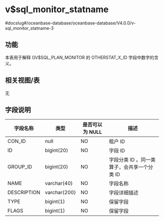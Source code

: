 v$sql_monitor_statname 
===========================================
#docslug#/oceanbase-database/oceanbase-database/V4.0.0/v-sql_monitor_statname-3


功能 
-----------

本表用于解释 GV$SQL_PLAN_MONITOR 的 OTHERSTAT_X_ID 字段中数字的含义。

相关视图/表 
---------------

无

字段说明 
-------------



|  **字段名称**   |    **类型**    | **是否可以为 NULL** |          **描述**           |
|-------------|--------------|----------------|---------------------------|
| CON_ID      | null         | NO             | 租户 ID                     |
| ID          | bigint(20)   | NO             | 字段 ID                     |
| GROUP_ID    | bigint(20)   | NO             | 字段分类 ID 。同一类算子，会共享一个分类 ID |
| NAME        | varchar(40)  | NO             | 字段名称                      |
| DESCRIPTION | varchar(200) | NO             | 字段详细描述                    |
| TYPE        | bigint(1)    | NO             | 保留字段                      |
| FLAGS       | bigint(1)    | NO             | 保留字段                      |



